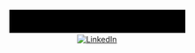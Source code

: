 <p align="center">
	<img src="https://raw.githubusercontent.com/hassaannahmed/hassaannahmed/master/me.gif?raw=truef"><br>
	<a href="https://www.linkedin.com/in/hassaan-ahmed-a51b50182/"><img src="https://img.shields.io/badge/LinkedIn--_.svg?style=social&logo=linkedin" alt="LinkedIn"></a>
</p
